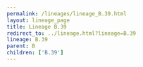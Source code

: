 ```yaml
---
permalink: /lineages/lineage_B.39.html
layout: lineage_page
title: Lineage B.39
redirect_to: ../lineage.html?lineage=B.39
lineage: B.39
parent: B
children: ['B.39']
---
```

